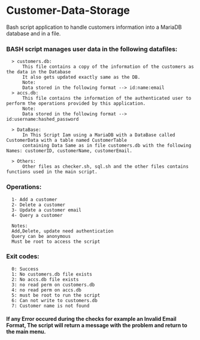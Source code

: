 # Customer-Data-Storage
Bash script application to handle customers information into a MariaDB database and in a file. </br>

### BASH script manages user data in the following datafiles: </br>
      > customers.db: 
          This file contains a copy of the information of the customers as the data in the Database
          It also gets updated exactly same as the DB. 
          Note: 
          Data stored in the following format --> id:name:email 
      > accs.db:
          This file contains the information of the authenticated user to perform the operations provided by this application.  
          Note: 
          Data stored in the following format --> id:username:hashed_password 
      
      > DataBase:
          In This Script Iam using a MariaDB with a DataBase called CustomerData with a table named CustomerTable
          containing Data Same as in file customers.db with the following Names: customerID, customerName, customerEmail.
          
      > Others: 
          Other files as checker.sh, sql.sh and the other files contains functions used in the main script. 
          
### Operations:
      1- Add a customer
      2- Delete a customer 
      3- Update a customer email 
      4- Query a customer 
      
      Notes: 
      Add,Delete, update need authentication 
      Query can be anonymous 
      Must be root to access the script
      
### Exit codes:
      0: Success
      1: No customers.db file exists
      2: No accs.db file exists
      3: no read perm on customers.db
      4: no read perm on accs.db
      5: must be root to run the script
      6: Can not write to customers.db
      7: Customer name is not found
      
#### If any Error occured during the checks for example an Invalid Email Format, The script will return a message with the problem and return to the main menu.

